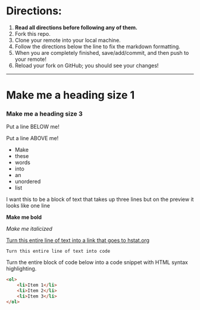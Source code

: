 # Directions:   
1. **Read all directions before following any of them.**
2. Fork this repo.
2. Clone your remote into your local machine.
3. Follow the directions below the line to fix the markdown formatting.
4. When you are completely finished, save/add/commit, and then push to your remote!
5. Reload your fork on GitHub; you should see your changes!

---

# Make me a heading size 1 
### Make me a heading size 3

Put a line BELOW me!  


  
Put a line ABOVE me!

* Make
* these
* words
* into
* an
* unordered
* list

I want this to be a block of text that 
takes up three lines but on the preview 
it looks like one line

**Make me bold**

_Make me italicized_

[Turn this entire line of text into a link that goes to hstat.org](hstat.org)

`Turn this entire line of text into code`

Turn the entire block of code below into a code snippet with HTML syntax highlighting.
```html
<ol>
    <li>Item 1</li>
    <li>Item 2</li>
    <li>Item 3</li>
</ol>
```